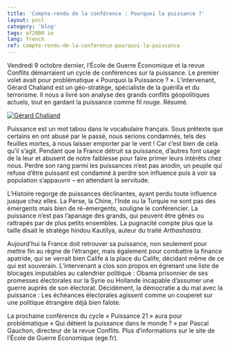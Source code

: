 ```yaml
---
title: 'Compte-rendu de la conférence : Pourquoi la puissance ?'
layout: post
category: 'blog'
tags: af2000 ie
lang: french
ref: compte-rendu-de-la-conference-pourquoi-la-puissance
---
```


Vendredi 9 octobre dernier, l’École de Guerre Économique et la revue Conflits démarraient un cycle de conférences sur la puissance. Le premier volet avait pour problématique « Pourquoi la Puissance ? ». L’intervenant, Gérard Chaliand est un géo-stratège, spécialiste de la guérilla et du terrorisme. Il nous a livré son analyse des grands conflits géopolitiques actuels, tout en gardant la puissance comme fil rouge. Résumé.

[![Gérard Chaliand](http://blog.enzosandre.fr/wp-content/uploads/2015/10/thumb.php_.jpg)](http://blog.enzosandre.fr/wp-content/uploads/2015/10/thumb.php_.jpg)

Puissance est un mot tabou dans le vocabulaire français. Sous prétexte que certains en ont abusé par le passé, nous serions condamnés, tels des feuilles mortes, à nous laisser emporter par le vent ! Car c’est bien de cela qu’il s’agit. Pendant que la France détruit sa puissance, d’autres font usage de la leur et abusent de notre faiblesse pour faire primer leurs intérêts chez nous. Perdre son rang parmi les puissances n’est pas anodin, un peuple qui refuse d’être puissant est condamné à perdre son influence puis à voir sa population s’appauvrir – en attendant la servitude.

L’Histoire regorge de puissances déclinantes, ayant perdu toute influence jusque chez elles. La Perse, la Chine, l’Inde ou la Turquie ne sont pas des émergents mais bien de ré-émergents, souligne le conférencier. La puissance n’est pas l’apanage des grands, qui peuvent être gênés ou rattrapés par de plus petits ensembles. La pugnacité compte plus que la taille disait le stratège hindou Kautilya, auteur du traité *Arthashastra*.

Aujourd’hui la France doit retrouver sa puissance, non seulement pour mettre fin au règne de l’étranger, mais également pour combattre la finance apatride, qui se verrait bien Calife à la place du Calife, décidant même de ce qui est souverain. L’intervenant a clos son propos en égrenant une liste de blocages imputables au calendrier politique : Obama prisonnier de ses promesses électorales sur la Syrie ou Hollande incapable d’assumer une guerre auprès de son électorat. Décidément, la démocratie a du mal avec la puissance : Les échéances électorales agissent comme un couperet sur une politique étrangère déjà bien falote.

La prochaine conférence du cycle « Puissance 21 » aura pour problématique « Qui détient la puissance dans le monde ? » par Pascal Gauchon, directeur de la revue Conflits. Plus d’informations sur le site de l’École de Guerre Économique (ege.fr).